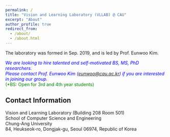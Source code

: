```yaml
---
permalink: /
title: "Vision and Learning Laboratory (VLLAB) @ CAU"
excerpt: "About"
author_profile: true
redirect_from: 
  - /about/
  - /about.html
---
```


The laboratory was formed in Sep. 2019, and is led by Prof. Eunwoo Kim.  

*<font color="blue">We are looking to hire talented and self-motivated BS, MS, PhD researchers.</font>*      
*<font color="blue">Please contact Prof. Eunwoo Kim (eunwoo@cau.ac.kr) if you are interested in joining our group.</font>*     
<font color="green">(*BS: Open for 3rd and 4th year students)</font>

## Contact Information
Vision and Learning Laboratory (Building 208 Room 501)  
School of Computer Science and Engineering   
Chung-Ang University  
84, Heukseok-ro, Dongjak-gu, Seoul 06974, Republic of Korea

